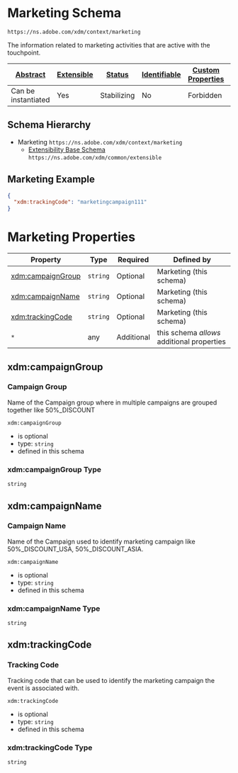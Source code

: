 
# Marketing Schema

```
https://ns.adobe.com/xdm/context/marketing
```

The information related to marketing activities that are active with the touchpoint.

| [Abstract](../../abstract.md) | [Extensible](../../extensions.md) | [Status](../../status.md) | [Identifiable](../../id.md) | [Custom Properties](../../extensions.md) | [Additional Properties](../../extensions.md) | Defined In |
|-------------------------------|-----------------------------------|---------------------------|-----------------------------|------------------------------------------|----------------------------------------------|------------|
| Can be instantiated | Yes | Stabilizing | No | Forbidden | Permitted | [context/marketing.schema.json](context/marketing.schema.json) |
## Schema Hierarchy

* Marketing `https://ns.adobe.com/xdm/context/marketing`
  * [Extensibility Base Schema](../common/extensible.schema.md) `https://ns.adobe.com/xdm/common/extensible`


## Marketing Example
```json
{
  "xdm:trackingCode": "marketingcampaign111"
}
```

# Marketing Properties

| Property | Type | Required | Defined by |
|----------|------|----------|------------|
| [xdm:campaignGroup](#xdmcampaigngroup) | `string` | Optional | Marketing (this schema) |
| [xdm:campaignName](#xdmcampaignname) | `string` | Optional | Marketing (this schema) |
| [xdm:trackingCode](#xdmtrackingcode) | `string` | Optional | Marketing (this schema) |
| `*` | any | Additional | this schema *allows* additional properties |

## xdm:campaignGroup
### Campaign Group

Name of the Campaign group where in multiple campaigns are grouped together like 50%_DISCOUNT

`xdm:campaignGroup`
* is optional
* type: `string`
* defined in this schema

### xdm:campaignGroup Type


`string`






## xdm:campaignName
### Campaign Name

Name of the Campaign used to identify marketing campaign like 50%_DISCOUNT_USA, 50%_DISCOUNT_ASIA.

`xdm:campaignName`
* is optional
* type: `string`
* defined in this schema

### xdm:campaignName Type


`string`






## xdm:trackingCode
### Tracking Code

Tracking code that can be used to identify the marketing campaign the event is associated with.

`xdm:trackingCode`
* is optional
* type: `string`
* defined in this schema

### xdm:trackingCode Type


`string`





